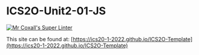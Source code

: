 # ICS2O-Unit2-01-JS

[![Mr Coxall's Super Linter](https://github.com/ics20-1-2022/<REPOSITORY>/workflows/Mr%20Coxall's%20Super%20Linter/badge.svg)](https://github.com/ics20-1-2022/ICS2O-Template/actions/)

This site can be found at: [https://ics20-1-2022.github.io/ICS2O-Template](https://ics20-1-2022.github.io/ICS2O-Template)